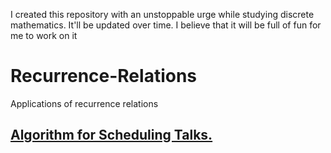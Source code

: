 I created this repository with an unstoppable urge while studying discrete mathematics.
It'll be updated over time.
I believe that it will be full of fun for me to work on it
# Recurrence-Relations
Applications of recurrence relations

## [Algorithm for Scheduling Talks.](https://github.com/itszehrakaya/Recurrence-Relations/tree/1600490fcc1f4ffae6aebd2d394e37a44ed5411d/Algorithm%20for%20Scheduling%20Talks.)
